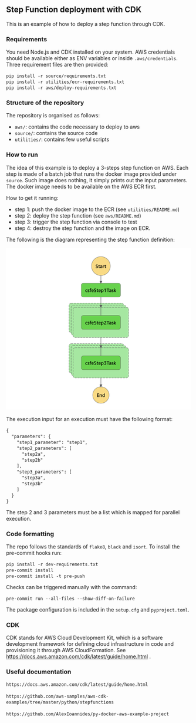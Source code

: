 ## Step Function deployment with CDK

This is an example of how to deploy a step function through CDK.

### Requirements

You need Node.js and CDK installed on your system. AWS credentials should be available
either as ENV variables or inside `.aws/credentials`. Three requirement files are
then provided:

```
pip install -r source/requirements.txt
pip install -r utilities/ecr-requirements.txt
pip install -r aws/deploy-requirements.txt
```

### Structure of the repository

The repository is organised as follows:

- `aws/`: contains the code necessary to deploy to aws
- `source/`: contains the source code
- `utilities/`: contains few useful scripts

### How to run

The idea of this example is to deploy a 3-steps step function on AWS.
Each step is made of a batch job that runs the docker image provided under
`source`. Such image does nothing, it simply prints out the input parameters.
The docker image needs to be available on the AWS ECR first.

How to get it running:

 - step 1: push the docker image to the ECR (see `utilities/README.md`)
 - step 2: deploy the step function (see `aws/README.md`)
 - step 3: trigger the step function via console to test
 - step 4: destroy the step function and the image on ECR.

The following is the diagram representing the step function definition:

![Step function diagram](step_function_diagram.png)

The execution input for an execution must have the following format:

```
{
  "parameters": {
    "step1_parameter": "step1",
    "step2_parameters": [
      "step2a",
      "step2b"
    ],
    "step3_parameters": [
      "step3a",
      "step3b"
    ]
  }
}
```

The step 2 and 3 parameters must be a list which is mapped for parallel execution.

### Code formatting

The repo follows the standards of `flake8`, `black` and `isort`.
To install the pre-commit hooks run:

```
pip install -r dev-requirements.txt
pre-commit install
pre-commit install -t pre-push
```

Checks can be triggered manually with the command:
```
pre-commit run --all-files --show-diff-on-failure
```

The package configuration is included in the `setup.cfg` and `pyproject.toml`.

### CDK

CDK stands for AWS Cloud Development Kit, which is a software development framework for
defining cloud infrastructure in code and provisioning it through AWS CloudFormation.
See https://docs.aws.amazon.com/cdk/latest/guide/home.html .

### Useful documentation

```
https://docs.aws.amazon.com/cdk/latest/guide/home.html

https://github.com/aws-samples/aws-cdk-examples/tree/master/python/stepfunctions

https://github.com/AlexIoannides/py-docker-aws-example-project
```